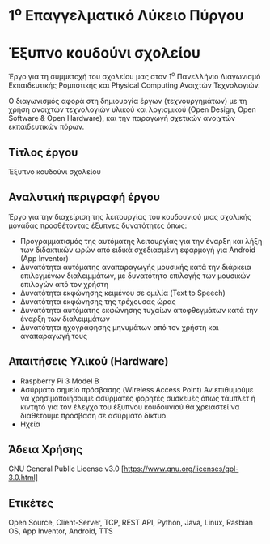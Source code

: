# 1<sup>ο</sup> Επαγγελματικό Λύκειο Πύργου

# Έξυπνο κουδούνι σχολείου

Έργο για τη συμμετοχή του σχολείου μας στον 1<sup>ο</sup> Πανελλήνιο Διαγωνισμό Εκπαιδευτικής Ρομποτικής και Physical Computing Ανοιχτών Τεχνολογιών.

Ο διαγωνισμός αφορά στη δημιουργία έργων (τεχνουργημάτων) με τη χρήση ανοιχτών τεχνολογιών υλικού και λογισμικού (Open Design, Open Software & Open Hardware), και την παραγωγή σχετικών  ανοιχτών εκπαιδευτικών πόρων.

## Τίτλος έργου
Έξυπνο κουδούνι σχολείου

## Αναλυτική περιγραφή έργου
Έργο για την διαχείριση της λειτουργίας του κουδουνιού μιας σχολικής μονάδας προσθέτοντας
έξυπνες δυνατότητες όπως:
* Προγραμματισμός της αυτόματης λειτουργίας για την έναρξη και λήξη των διδακτικών ωρών από ειδικά σχεδιασμένη εφαρμογή για Android (App Inventor)
* Δυνατότητα αυτόματης αναπαραγωγής μουσικής κατά την διάρκεια επιλεγμένων διαλειμμάτων, με δυνατότητα επιλογής των μουσικών επιλογών από τον χρήστη
* Δυνατότητα εκφώνησης κειμένου σε ομιλία (Text to Speech) 
* Δυνατότητα εκφώνησης της τρέχουσας ώρας
* Δυνατότητα αυτόματης εκφώνησης τυχαίων αποφθεγμάτων κατά την έναρξη των διαλειμμάτων
* Δυνατότητα ηχογράφησης μηνυμάτων από τον χρήστη και αναπαραγωγή τους  

## Απαιτήσεις Υλικού (Hardware)
* Raspberry Pi 3 Model B
* Ασύρματο σημείο πρόσβασης (Wireless Access Point) 
Αν επιθυμούμε να χρησιμοποιήσουμε ασύρματες φορητές συσκευές όπως τάμπλετ ή κιντητό για τον έλεγχο
του έξυπνου κουδουνιού θα χρειαστεί να διαθέτουμε πρόσβαση σε ασύρματο δίκτυο.
* Ηχεία

## Άδεια Χρήσης
GNU General Public License v3.0
[https://www.gnu.org/licenses/gpl-3.0.html]

## Ετικέτες
Open Source, Client-Server, TCP, REST API, Python, Java, Linux, Rasbian OS, App Inventor, Android, TTS
